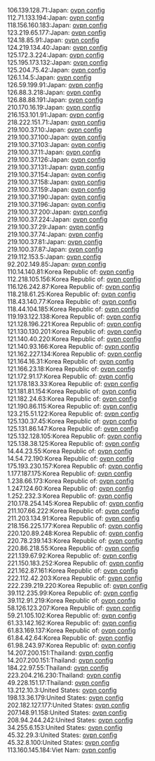 106.139.128.71:Japan: [ovpn config](vpn/106_139_128_71.ovpn)  
112.71.133.194:Japan: [ovpn config](vpn/112_71_133_194.ovpn)  
118.156.160.183:Japan: [ovpn config](vpn/118_156_160_183.ovpn)  
123.219.65.177:Japan: [ovpn config](vpn/123_219_65_177.ovpn)  
124.18.85.91:Japan: [ovpn config](vpn/124_18_85_91.ovpn)  
124.219.134.40:Japan: [ovpn config](vpn/124_219_134_40.ovpn)  
125.172.3.224:Japan: [ovpn config](vpn/125_172_3_224.ovpn)  
125.195.173.132:Japan: [ovpn config](vpn/125_195_173_132.ovpn)  
125.204.75.42:Japan: [ovpn config](vpn/125_204_75_42.ovpn)  
126.1.14.5:Japan: [ovpn config](vpn/126_1_14_5.ovpn)  
126.59.199.91:Japan: [ovpn config](vpn/126_59_199_91.ovpn)  
126.88.3.218:Japan: [ovpn config](vpn/126_88_3_218.ovpn)  
126.88.88.191:Japan: [ovpn config](vpn/126_88_88_191.ovpn)  
210.170.16.19:Japan: [ovpn config](vpn/210_170_16_19.ovpn)  
216.153.101.91:Japan: [ovpn config](vpn/216_153_101_91.ovpn)  
218.222.151.71:Japan: [ovpn config](vpn/218_222_151_71.ovpn)  
219.100.37.10:Japan: [ovpn config](vpn/219_100_37_10.ovpn)  
219.100.37.100:Japan: [ovpn config](vpn/219_100_37_100.ovpn)  
219.100.37.103:Japan: [ovpn config](vpn/219_100_37_103.ovpn)  
219.100.37.11:Japan: [ovpn config](vpn/219_100_37_11.ovpn)  
219.100.37.126:Japan: [ovpn config](vpn/219_100_37_126.ovpn)  
219.100.37.131:Japan: [ovpn config](vpn/219_100_37_131.ovpn)  
219.100.37.154:Japan: [ovpn config](vpn/219_100_37_154.ovpn)  
219.100.37.158:Japan: [ovpn config](vpn/219_100_37_158.ovpn)  
219.100.37.159:Japan: [ovpn config](vpn/219_100_37_159.ovpn)  
219.100.37.190:Japan: [ovpn config](vpn/219_100_37_190.ovpn)  
219.100.37.196:Japan: [ovpn config](vpn/219_100_37_196.ovpn)  
219.100.37.200:Japan: [ovpn config](vpn/219_100_37_200.ovpn)  
219.100.37.224:Japan: [ovpn config](vpn/219_100_37_224.ovpn)  
219.100.37.29:Japan: [ovpn config](vpn/219_100_37_29.ovpn)  
219.100.37.74:Japan: [ovpn config](vpn/219_100_37_74.ovpn)  
219.100.37.81:Japan: [ovpn config](vpn/219_100_37_81.ovpn)  
219.100.37.87:Japan: [ovpn config](vpn/219_100_37_87.ovpn)  
219.112.153.5:Japan: [ovpn config](vpn/219_112_153_5.ovpn)  
92.202.149.85:Japan: [ovpn config](vpn/92_202_149_85.ovpn)  
110.14.140.81:Korea Republic of: [ovpn config](vpn/110_14_140_81.ovpn)  
112.218.105.156:Korea Republic of: [ovpn config](vpn/112_218_105_156.ovpn)  
116.126.242.87:Korea Republic of: [ovpn config](vpn/116_126_242_87.ovpn)  
118.218.61.25:Korea Republic of: [ovpn config](vpn/118_218_61_25.ovpn)  
118.43.140.77:Korea Republic of: [ovpn config](vpn/118_43_140_77.ovpn)  
118.44.104.185:Korea Republic of: [ovpn config](vpn/118_44_104_185.ovpn)  
119.193.122.138:Korea Republic of: [ovpn config](vpn/119_193_122_138.ovpn)  
121.128.196.221:Korea Republic of: [ovpn config](vpn/121_128_196_221.ovpn)  
121.130.130.201:Korea Republic of: [ovpn config](vpn/121_130_130_201.ovpn)  
121.140.40.220:Korea Republic of: [ovpn config](vpn/121_140_40_220.ovpn)  
121.140.93.166:Korea Republic of: [ovpn config](vpn/121_140_93_166.ovpn)  
121.162.227.134:Korea Republic of: [ovpn config](vpn/121_162_227_134.ovpn)  
121.164.16.31:Korea Republic of: [ovpn config](vpn/121_164_16_31.ovpn)  
121.166.23.18:Korea Republic of: [ovpn config](vpn/121_166_23_18.ovpn)  
121.172.91.17:Korea Republic of: [ovpn config](vpn/121_172_91_17.ovpn)  
121.178.183.33:Korea Republic of: [ovpn config](vpn/121_178_183_33.ovpn)  
121.181.81.154:Korea Republic of: [ovpn config](vpn/121_181_81_154.ovpn)  
121.182.24.63:Korea Republic of: [ovpn config](vpn/121_182_24_63.ovpn)  
121.190.86.115:Korea Republic of: [ovpn config](vpn/121_190_86_115.ovpn)  
123.215.51.122:Korea Republic of: [ovpn config](vpn/123_215_51_122.ovpn)  
125.130.37.45:Korea Republic of: [ovpn config](vpn/125_130_37_45.ovpn)  
125.131.86.147:Korea Republic of: [ovpn config](vpn/125_131_86_147.ovpn)  
125.132.128.105:Korea Republic of: [ovpn config](vpn/125_132_128_105.ovpn)  
125.138.38.125:Korea Republic of: [ovpn config](vpn/125_138_38_125.ovpn)  
14.44.23.55:Korea Republic of: [ovpn config](vpn/14_44_23_55.ovpn)  
14.54.72.190:Korea Republic of: [ovpn config](vpn/14_54_72_190.ovpn)  
175.193.230.157:Korea Republic of: [ovpn config](vpn/175_193_230_157.ovpn)  
1.177.187.175:Korea Republic of: [ovpn config](vpn/1_177_187_175.ovpn)  
1.238.66.173:Korea Republic of: [ovpn config](vpn/1_238_66_173.ovpn)  
1.247.124.60:Korea Republic of: [ovpn config](vpn/1_247_124_60.ovpn)  
1.252.232.3:Korea Republic of: [ovpn config](vpn/1_252_232_3.ovpn)  
210.178.254.145:Korea Republic of: [ovpn config](vpn/210_178_254_145.ovpn)  
211.107.66.222:Korea Republic of: [ovpn config](vpn/211_107_66_222.ovpn)  
211.203.134.91:Korea Republic of: [ovpn config](vpn/211_203_134_91.ovpn)  
218.156.225.177:Korea Republic of: [ovpn config](vpn/218_156_225_177.ovpn)  
220.120.89.248:Korea Republic of: [ovpn config](vpn/220_120_89_248.ovpn)  
220.78.239.143:Korea Republic of: [ovpn config](vpn/220_78_239_143.ovpn)  
220.86.218.55:Korea Republic of: [ovpn config](vpn/220_86_218_55.ovpn)  
221.139.67.92:Korea Republic of: [ovpn config](vpn/221_139_67_92.ovpn)  
221.150.183.252:Korea Republic of: [ovpn config](vpn/221_150_183_252.ovpn)  
221.162.87.161:Korea Republic of: [ovpn config](vpn/221_162_87_161.ovpn)  
222.112.42.203:Korea Republic of: [ovpn config](vpn/222_112_42_203.ovpn)  
222.239.219.220:Korea Republic of: [ovpn config](vpn/222_239_219_220.ovpn)  
39.112.235.99:Korea Republic of: [ovpn config](vpn/39_112_235_99.ovpn)  
39.112.91.219:Korea Republic of: [ovpn config](vpn/39_112_91_219.ovpn)  
58.126.123.207:Korea Republic of: [ovpn config](vpn/58_126_123_207.ovpn)  
59.21.105.102:Korea Republic of: [ovpn config](vpn/59_21_105_102.ovpn)  
61.33.142.162:Korea Republic of: [ovpn config](vpn/61_33_142_162.ovpn)  
61.83.169.137:Korea Republic of: [ovpn config](vpn/61_83_169_137.ovpn)  
61.84.42.64:Korea Republic of: [ovpn config](vpn/61_84_42_64.ovpn)  
61.98.243.97:Korea Republic of: [ovpn config](vpn/61_98_243_97.ovpn)  
14.207.200.151:Thailand: [ovpn config](vpn/14_207_200_151.ovpn)  
14.207.200.151:Thailand: [ovpn config](vpn/14_207_200_151.ovpn)  
184.22.97.55:Thailand: [ovpn config](vpn/184_22_97_55.ovpn)  
223.204.216.230:Thailand: [ovpn config](vpn/223_204_216_230.ovpn)  
49.228.151.17:Thailand: [ovpn config](vpn/49_228_151_17.ovpn)  
13.212.10.3:United States: [ovpn config](vpn/13_212_10_3.ovpn)  
198.13.36.179:United States: [ovpn config](vpn/198_13_36_179.ovpn)  
202.182.127.177:United States: [ovpn config](vpn/202_182_127_177.ovpn)  
207.148.91.158:United States: [ovpn config](vpn/207_148_91_158.ovpn)  
208.94.244.242:United States: [ovpn config](vpn/208_94_244_242.ovpn)  
34.255.6.153:United States: [ovpn config](vpn/34_255_6_153.ovpn)  
45.32.29.3:United States: [ovpn config](vpn/45_32_29_3.ovpn)  
45.32.8.100:United States: [ovpn config](vpn/45_32_8_100.ovpn)  
113.160.145.184:Viet Nam: [ovpn config](vpn/113_160_145_184.ovpn)  
